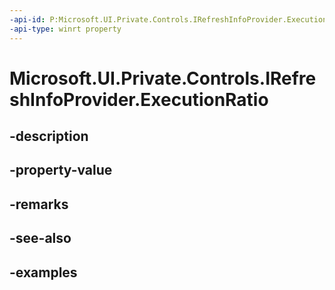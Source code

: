 ```yaml
---
-api-id: P:Microsoft.UI.Private.Controls.IRefreshInfoProvider.ExecutionRatio
-api-type: winrt property
---
```


# Microsoft.UI.Private.Controls.IRefreshInfoProvider.ExecutionRatio

<!--
public double ExecutionRatio { get; }
-->


## -description

## -property-value

## -remarks

## -see-also

## -examples


